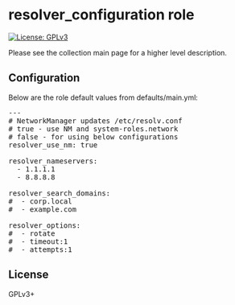 # resolver_configuration role

[![License: GPLv3](https://img.shields.io/badge/license-GPLv3-brightgreen.svg)](https://www.gnu.org/licenses/gpl-3.0)

Please see the collection main page for a higher level description.

## Configuration

Below are the role default values from defaults/main.yml:

<pre>
---
# NetworkManager updates /etc/resolv.conf
# true - use NM and system-roles.network
# false - for using below configurations
resolver_use_nm: true

resolver_nameservers:
  - 1.1.1.1
  - 8.8.8.8

resolver_search_domains:
#  - corp.local
#  - example.com

resolver_options:
#  - rotate
#  - timeout:1
#  - attempts:1
</pre>

## License

GPLv3+
